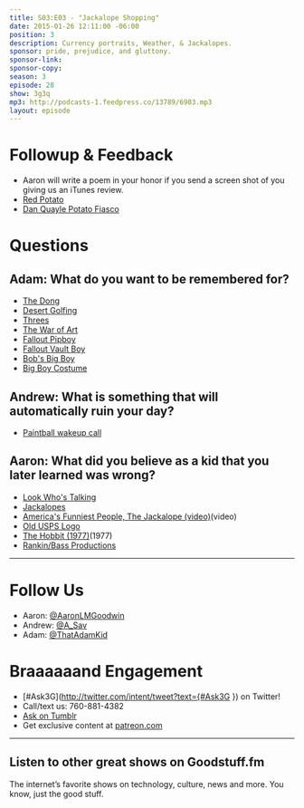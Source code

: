 ```yaml
---
title: S03:E03 - "Jackalope Shopping"
date: 2015-01-26 12:11:00 -06:00
position: 3
description: Currency portraits, Weather, & Jackalopes.
sponsor: pride, prejudice, and gluttony.
sponsor-link:
sponsor-copy:
season: 3
episode: 28
show: 3g3q
mp3: http://podcasts-1.feedpress.co/13789/6903.mp3
layout: episode
---
```


# Followup & Feedback
- Aaron will write a poem in your honor if you send a screen shot of you giving us an iTunes review.
- [Red Potato](http://3g3q.co/post/243099651/episode-3-red-potato-in-this-episode-andrew)
- [Dan Quayle Potato Fiasco](http://youtu.be/Wdqbi66oNuI)

# Questions

## Adam: What do you want to be remembered for?
- [The Dong](http://en.wikipedia.org/wiki/Vietnamese_dong)
- [Desert Golfing](https://itunes.apple.com/us/app/desert-golfing/id902062673?mt=8&at=10lrY7)
- [Threes](https://itunes.apple.com/us/app/threes!/id779157948?mt=8&at=10lrY7)
- [The War of Art](http://amzn.com/B007A4SDCG?tag=aar06-20)
- [Fallout Pipboy](http://fallout.wikia.com/wiki/Pip-Boy)
- [Fallout Vault Boy](http://fallout.wikia.com/wiki/Vault_Boy)
- [Bob's Big Boy](http://www.furmanifesto.com/wp-content/uploads/2013/11/bobs-big-boy.jpg)
- [Big Boy Costume](http://www.costume-works.com/bobs_big_boy.html)

## Andrew: What is something that will automatically ruin your day?
- [Paintball wakeup call](http://youtu.be/moDqWGC8rE0)

## Aaron: What did you believe as a kid that you later learned was wrong?
- [Look Who's Talking](http://www.imdb.com/title/tt0097778/)
- [Jackalopes](http://www.ebay.com/bhp/jackalope-taxidermy)
- [America's Funniest People, The Jackalope (video)](http://youtu.be/MN72IOFs4zg)(video)
- [Old USPS Logo](http://www.freevector.com/site_media/preview_images/FreeVector-US-Mail.jpg)
- [The Hobbit (1977)](http://www.imdb.com/title/tt0077687/)(1977)
- [Rankin/Bass Productions](http://en.wikipedia.org/wiki/Rankin/Bass_Productions)

***

# Follow Us

* Aaron: [@AaronLMGoodwin](http://twitter.com/aaronlmgoodwin)
* Andrew: [@A_Sav](http://twitter.com/a_sav)
* Adam: [@ThatAdamKid](http://twitter.com/thatadamkid)

# Braaaaaand Engagement

* [#Ask3G](http://twitter.com/intent/tweet?text={#Ask3G }) on Twitter!
* Call/text us: 760-881-4382
* [Ask on Tumblr](http://3g3q.co/ask)
* Get exclusive content at [patreon.com](http://www.patreon.com/3g3q)

---

## Listen to other great shows on Goodstuff.fm

The internet’s favorite shows on technology, culture, news and more. You know, just the good stuff.
